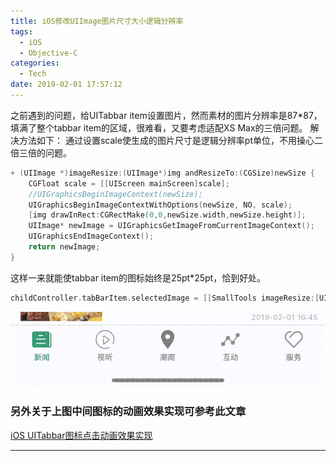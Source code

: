 ```yaml
---
title: iOS修改UIImage图片尺寸大小逻辑分辨率
tags:
  - iOS
  - Objective-C
categories:
  - Tech
date: 2019-02-01 17:57:12
---
```


之前遇到的问题，给UITabbar item设置图片，然而素材的图片分辨率是87*87，填满了整个tabbar item的区域，很难看，又要考虑适配XS Max的三倍问题。 解决方法如下： 通过设置scale使生成的图片尺寸是逻辑分辨率pt单位，不用操心二倍三倍的问题。

<!-- more -->


```objective-c
+ (UIImage *)imageResize:(UIImage*)img andResizeTo:(CGSize)newSize {
    CGFloat scale = [[UIScreen mainScreen]scale];
    //UIGraphicsBeginImageContext(newSize);
    UIGraphicsBeginImageContextWithOptions(newSize, NO, scale);
    [img drawInRect:CGRectMake(0,0,newSize.width,newSize.height)];
    UIImage* newImage = UIGraphicsGetImageFromCurrentImageContext();
    UIGraphicsEndImageContext();
    return newImage;
}
```


这样一来就能使tabbar item的图标始终是25pt*25pt，恰到好处。

```objective-c
childController.tabBarItem.selectedImage = [[SmallTools imageResize:[UIImage imageNamed:selected] andResizeTo:CGSizeMake(25, 25)] imageWithRenderingMode:UIImageRenderingModeAlwaysOriginal];
```


![](https://raw.githubusercontent.com/Fongim/personal_blog_image/master/image/1549072293345_888x213.gif)

### 另外关于上图中间图标的动画效果实现可参考此文章

[iOS UITabbar图标点击动画效果实现](http://paaatrick.com/ios_uitabbar_touch_animation.html "iOS UITabbar图标点击动画效果实现")      

* * *